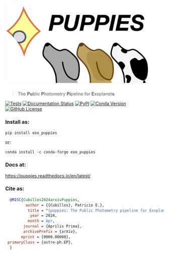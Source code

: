 # <img alt="puppies" src="https://github.com/pcubillos/puppies/blob/master/docs/figures/logo_puppies_texted.png" height="250">
> The **Pu**blic **P**hotometry **Pi**peline for **E**xoplanet**s**

[![Tests](https://github.com/pcubillos/puppies/actions/workflows/python-package.yml/badge.svg)](https://github.com/pcubillos/puppies/actions/workflows/python-package.yml)
[![Documentation Status](https://readthedocs.org/projects/puppies/badge/?version=latest)](https://puppies.readthedocs.io/en/latest/?badge=latest)
[![PyPI](https://img.shields.io/pypi/v/exo_puppies.svg)](https://pypi.org/project/exo_puppies)
[![Conda Version](https://img.shields.io/conda/vn/conda-forge/exo_puppies.svg)](https://anaconda.org/conda-forge/exo_puppies)
[![GitHub License](https://img.shields.io/github/license/pcubillos/puppies?color=blue)](https://puppies.readthedocs.io/en/latest/license.html)


### Install as:
```
pip install exo_puppies
```
or:
```
conda install -c conda-forge exo_puppies
```

### Docs at:
<https://puppies.readthedocs.io/en/latest/>

### Cite as:
```bibtex
  @MISC{Cubillos2024arxivPuppies,
         author = {{Cubillos}, Patricio E.},
          title = "{puppies: The Public Photometry pipeline for Exoplanets}",
           year = 2024,
          month = Apr,
        journal = {Aprilis Prima},
        archivePrefix = {arXiv},
       eprint = {0000.00000},
 primaryClass = {astro-ph.EP},
  }
```

